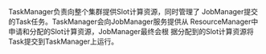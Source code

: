 TaskManager负责向整个集群提供Slot计算资源，同时管理了 JobManager提交的Task任务。TaskManager会向JobManager服务提供从 ResourceManager中申请和分配的Slot计算资源，JobManager最终会根 据分配到的Slot计算资源将Task提交到TaskManager上运行。